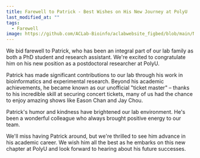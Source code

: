 ```yaml
---
title: Farewell to Patrick - Best Wishes on His New Journey at PolyU
last_modified_at: ""
tags: 
  - Farewell
image: https://github.com/ACLab-Bioinfo/aclabwebsite_figbed/blob/main/News/2025/farewellP-1.jpg?raw=true
---
```


We bid farewell to Patrick, who has been an integral part of our lab family as both a PhD student and research assistant. We're excited to congratulate him on his new position as a postdoctoral researcher at PolyU.

Patrick has made significant contributions to our lab through his work in bioinformatics and experimental research. Beyond his academic achievements, he became known as our unofficial "ticket master" – thanks to his incredible skill at securing concert tickets, many of us had the chance to enjoy amazing shows like Eason Chan and Jay Chou.

Patrick's humor and kindness have brightened our lab environment. He's been a wonderful colleague who always brought positive energy to our team.

We'll miss having Patrick around, but we're thrilled to see him advance in his academic career. We wish him all the best as he embarks on this new chapter at PolyU and look forward to hearing about his future successes.




